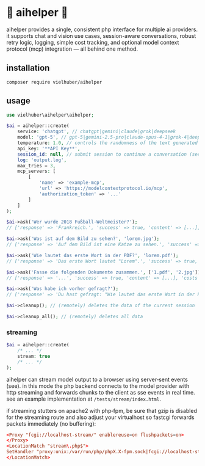 # 🤖 aihelper 🤖

aihelper provides a single, consistent php interface for multiple ai providers. it supports chat and vision use cases, session-aware conversations, robust retry logic, logging, simple cost tracking, and optional model context protocol (mcp) integration — all behind one method.

## installation

```
composer require vielhuber/aihelper
```

## usage

```php
use vielhuber\aihelper\aihelper;

$ai = aihelper::create(
    service: 'chatgpt', // chatgpt|gemini|claude|grok|deepseek
    model: 'gpt-5', // gpt-5|gemini-2.5-pro|claude-opus-4-1|grok-4|deepseek-chat|...
    temperature: 1.0, // controls the randomness of the text generated
    api_key: '**API Key**',
    session_id: null, // submit session to continue a conversation (see $ai->session_id)
    log: 'output.log',
    max_tries = 3,
    mcp_servers: [
        [
            'name' => 'example-mcp',
            'url' => 'https://modelcontextprotocol.io/mcp',
            'authorization_token' => '...'
        ]
    ]
);

$ai->ask('Wer wurde 2018 Fußball-Weltmeister?');
// ['response' => 'Frankreich.', 'success' => true, 'content' => [...], 'costs' => 0.001]

$ai->ask('Was ist auf dem Bild zu sehen?', 'lorem.jpg');
// ['response' => 'Auf dem Bild ist eine Katze zu sehen.', 'success' => true, 'content' => [...], 'costs' => 0.001]

$ai->ask('Wie lautet das erste Wort in der PDF?', 'lorem.pdf');
// ['response' => 'Das erste Wort lautet "Lorem".', 'success' => true, 'content' => [...], 'costs' => 0.001]

$ai->ask('Fasse die folgenden Dokumente zusammen.', ['1.pdf', '2.jpg']);
// ['response' => '...', 'success' => true, 'content' => [...], 'costs' => 0.001]

$ai->ask('Was habe ich vorher gefragt?');
// ['response' => 'Du hast gefragt: "Wie lautet das erste Wort in der PDF?"', 'success' => true, 'content' => [...], 'costs' => 0.001]

$ai->cleanup(); // (remotely) deletes the data of the current session

$ai->cleanup_all(); // (remotely) deletes all data
```

### streaming

```php
$ai = aihelper::create(
    /* ... */
    stream: true
    /* ... */
);
```

aihelper can stream model output to a browser using server‑sent events (see). in this mode the php backend connects to the model provider with http streaming and forwards chunks to the client as sse events in real time. see an example implementation at `/tests/stream/index.html`.

if streaming stutters on apache2 with php‑fpm, be sure that gzip is disabled for the streaming route and also adjust your virtualhost so fastcgi forwards packets immediately (no buffering):

```conf
<Proxy "fcgi://localhost-stream/" enablereuse=on flushpackets=on>
</Proxy>
<LocationMatch "stream\.php$">
SetHandler "proxy:unix:/var/run/php/phpX.X-fpm.sock|fcgi://localhost-stream/"
</LocationMatch>
```
